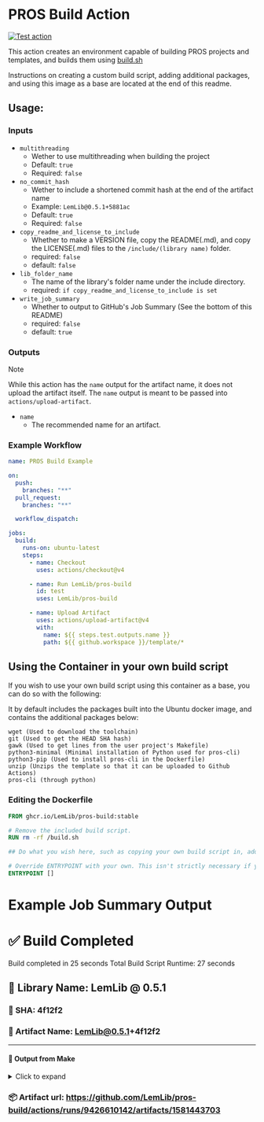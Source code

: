 # PROS Build Action

[![Test action](https://github.com/LemLib/pros-build/actions/workflows/test.yml/badge.svg)](https://github.com/LemLib/pros-build/actions/workflows/test.yml)

This action creates an environment capable of building PROS projects and templates, and builds them using [build.sh](/build-tools/build.sh)

Instructions on creating a custom build script, adding additional packages, and using this image as a base are located at the end of this readme.

## Usage:

### Inputs

- `multithreading`
  - Wether to use multithreading when building the project
  - Default: `true`
  - Required: `false`
- `no_commit_hash`
  - Wether to include a shortened commit hash at the end of the artifact name
  - Example: `LemLib@0.5.1+5881ac`
  - Default: `true`
  - Required: `false`
- `copy_readme_and_license_to_include`
  - Whether to make a VERSION file, copy the README(.md), and copy the LICENSE(.md) files to the `/include/(library name)` folder.
  - required: `false`
  - default: `false`
- `lib_folder_name`
  - The name of the library's folder name under the include directory.
  - required: `if copy_readme_and_license_to_include is set`
- `write_job_summary`
  - Whether to output to GitHub's Job Summary (See the bottom of this README)
  - required: `false`
  - default: `true`

### Outputs
> [!NOTE]  
> While this action has the `name` output for the artifact name, it does not upload the artifact itself. The `name` output is meant to be passed into `actions/upload-artifact`.

- `name`
  - The recommended name for an artifact.

### Example Workflow

```yml
name: PROS Build Example

on:
  push:
    branches: "**"
  pull_request:
    branches: "**"

  workflow_dispatch:

jobs:
  build:
    runs-on: ubuntu-latest
    steps:
      - name: Checkout
        uses: actions/checkout@v4

      - name: Run LemLib/pros-build
        id: test
        uses: LemLib/pros-build

      - name: Upload Artifact
        uses: actions/upload-artifact@v4
        with:
          name: ${{ steps.test.outputs.name }}
          path: ${{ github.workspace }}/template/*
```

## Using the Container in your own build script

If you wish to use your own build script using this container as a base, you can do so with the following:

It by default includes the packages built into the Ubuntu docker image, and contains the additional packages below:

```
wget (Used to download the toolchain)
git (Used to get the HEAD SHA hash)
gawk (Used to get lines from the user project's Makefile)
python3-minimal (Minimal installation of Python used for pros-cli)
python3-pip (Used to install pros-cli in the Dockerfile)
unzip (Unzips the template so that it can be uploaded to Github Actions)
pros-cli (through python)
```

### Editing the Dockerfile
```Dockerfile
FROM ghcr.io/LemLib/pros-build:stable

# Remove the included build script.
RUN rm -rf /build.sh

## Do what you wish here, such as copying your own build script in, add dependencies, etc

# Override ENTRYPOINT with your own. This isn't strictly necessary if you name your build script build.sh and put it in the root of the container (Such as /build.sh)
ENTRYPOINT []
```


# Example Job Summary Output
# ✅ Build Completed
Build completed in 25 seconds
Total Build Script Runtime: 27 seconds
## 📝 Library Name: LemLib @ 0.5.1
### 🔐 SHA: 4f12f2

### 📁 Artifact Name: LemLib@0.5.1+4f12f2
***
#### 📄 Output from Make
<details><summary>Click to expand</summary> 
```
        Creating bin/LemLib.a  [DONE]
Creating cold package with libpros,libc,libm,LemLib [OK]
Stripping cold package  [DONE]
Section sizes:
   text	   data	    bss	  total	    hex	filename
1013.69KB  4.89KB  47.15MB  48.14MB 30234f7 bin/cold.package.elf
Adding timestamp [OK]
Linking hot project with ./bin/cold.package.elf and libpros,libc,libm,LemLib [OK]
Section sizes:
   text	   data	    bss	  total	    hex	filename
 3.97KB  12.00B  46.02MB  46.02MB 2e04a17 bin/hot.package.elf
Creating cold package binary for VEX EDR V5 [DONE]
Creating bin/hot.package.bin for VEX EDR V5 [DONE]
```
</details>

### 📦 Artifact url: https://github.com/LemLib/pros-build/actions/runs/9426610142/artifacts/1581443703